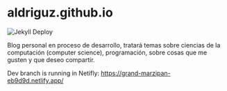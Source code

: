 aldriguz.github.io 
==================

![Jekyll Deploy](https://github.com/aldriguz/aldriguz.github.io/workflows/Jekyll%20Deploy/badge.svg?branch=master)

Blog personal en proceso de desarrollo, tratará temas sobre
  ciencias de la computación (computer science), programación,
  sobre cosas que me gusten y que deseo compartir.

Dev branch is running in Netifly: https://grand-marzipan-eb9d9d.netlify.app/